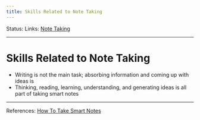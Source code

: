 ```yaml
---
title: Skills Related to Note Taking
---
```

Status:
Links: [Note Taking](out/note-taking.md)
___
# Skills Related to Note Taking
-  Writing is not the main task; absorbing information and coming up with ideas is
- Thinking, reading, learning, understanding, and generating ideas is all part of taking smart notes
___
References: [How To Take Smart Notes](out/references/books/summaries/how-to-take-smart-notes.md)